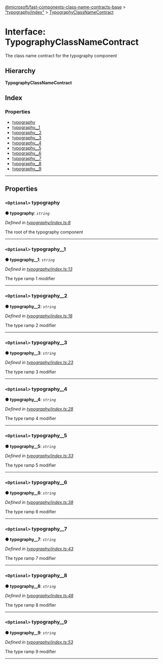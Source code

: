 [@microsoft/fast-components-class-name-contracts-base](../README.md) > ["typography/index"](../modules/_typography_index_.md) > [TypographyClassNameContract](../interfaces/_typography_index_.typographyclassnamecontract.md)

# Interface: TypographyClassNameContract

The class name contract for the typography component

## Hierarchy

**TypographyClassNameContract**

## Index

### Properties

* [typography](_typography_index_.typographyclassnamecontract.md#typography)
* [typography__1](_typography_index_.typographyclassnamecontract.md#typography__1)
* [typography__2](_typography_index_.typographyclassnamecontract.md#typography__2)
* [typography__3](_typography_index_.typographyclassnamecontract.md#typography__3)
* [typography__4](_typography_index_.typographyclassnamecontract.md#typography__4)
* [typography__5](_typography_index_.typographyclassnamecontract.md#typography__5)
* [typography__6](_typography_index_.typographyclassnamecontract.md#typography__6)
* [typography__7](_typography_index_.typographyclassnamecontract.md#typography__7)
* [typography__8](_typography_index_.typographyclassnamecontract.md#typography__8)
* [typography__9](_typography_index_.typographyclassnamecontract.md#typography__9)

---

## Properties

<a id="typography"></a>

### `<Optional>` typography

**● typography**: *`string`*

*Defined in [typography/index.ts:8](https://github.com/Microsoft/fast-dna/blob/164dd3ca/packages/fast-components-class-name-contracts-base/src/typography/index.ts#L8)*

The root of the typography component

___
<a id="typography__1"></a>

### `<Optional>` typography__1

**● typography__1**: *`string`*

*Defined in [typography/index.ts:13](https://github.com/Microsoft/fast-dna/blob/164dd3ca/packages/fast-components-class-name-contracts-base/src/typography/index.ts#L13)*

The type ramp 1 modifier

___
<a id="typography__2"></a>

### `<Optional>` typography__2

**● typography__2**: *`string`*

*Defined in [typography/index.ts:18](https://github.com/Microsoft/fast-dna/blob/164dd3ca/packages/fast-components-class-name-contracts-base/src/typography/index.ts#L18)*

The type ramp 2 modifier

___
<a id="typography__3"></a>

### `<Optional>` typography__3

**● typography__3**: *`string`*

*Defined in [typography/index.ts:23](https://github.com/Microsoft/fast-dna/blob/164dd3ca/packages/fast-components-class-name-contracts-base/src/typography/index.ts#L23)*

The type ramp 3 modifier

___
<a id="typography__4"></a>

### `<Optional>` typography__4

**● typography__4**: *`string`*

*Defined in [typography/index.ts:28](https://github.com/Microsoft/fast-dna/blob/164dd3ca/packages/fast-components-class-name-contracts-base/src/typography/index.ts#L28)*

The type ramp 4 modifier

___
<a id="typography__5"></a>

### `<Optional>` typography__5

**● typography__5**: *`string`*

*Defined in [typography/index.ts:33](https://github.com/Microsoft/fast-dna/blob/164dd3ca/packages/fast-components-class-name-contracts-base/src/typography/index.ts#L33)*

The type ramp 5 modifier

___
<a id="typography__6"></a>

### `<Optional>` typography__6

**● typography__6**: *`string`*

*Defined in [typography/index.ts:38](https://github.com/Microsoft/fast-dna/blob/164dd3ca/packages/fast-components-class-name-contracts-base/src/typography/index.ts#L38)*

The type ramp 6 modifier

___
<a id="typography__7"></a>

### `<Optional>` typography__7

**● typography__7**: *`string`*

*Defined in [typography/index.ts:43](https://github.com/Microsoft/fast-dna/blob/164dd3ca/packages/fast-components-class-name-contracts-base/src/typography/index.ts#L43)*

The type ramp 7 modifier

___
<a id="typography__8"></a>

### `<Optional>` typography__8

**● typography__8**: *`string`*

*Defined in [typography/index.ts:48](https://github.com/Microsoft/fast-dna/blob/164dd3ca/packages/fast-components-class-name-contracts-base/src/typography/index.ts#L48)*

The type ramp 8 modifier

___
<a id="typography__9"></a>

### `<Optional>` typography__9

**● typography__9**: *`string`*

*Defined in [typography/index.ts:53](https://github.com/Microsoft/fast-dna/blob/164dd3ca/packages/fast-components-class-name-contracts-base/src/typography/index.ts#L53)*

The type ramp 9 modifier

___

